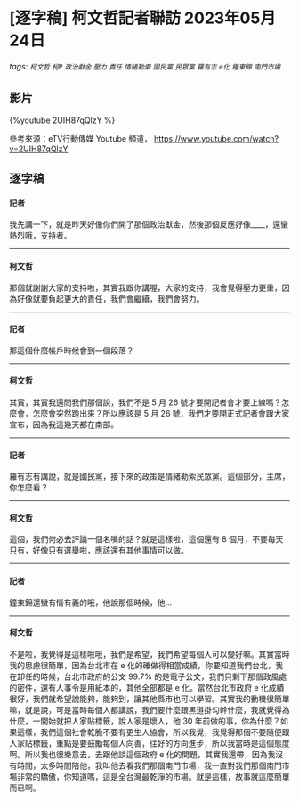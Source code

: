# [逐字稿] 柯文哲記者聯訪 2023年05月24日

###### tags: `柯文哲` `柯P` `政治獻金` `壓力` `責任` `情緒勒索` `國民黨` `民眾黨` `羅有志` `e化` `鐘東錦` `南門市場`

## 影片

{%youtube 2UIH87qQlzY %}

參考來源：eTV行動傳媒 Youtube 頻道， https://www.youtube.com/watch?v=2UIH87qQlzY


## 逐字稿

#### 記者

我先講一下，就是昨天好像你們開了那個政治獻金，然後那個反應好像____，還蠻熱烈哦，支持者。

---

#### 柯文哲

那個就謝謝大家的支持啦，其實我跟你講喔，大家的支持，我會覺得壓力更重，因為好像就要負起更大的責任，我們會繼續，我們會努力。

---

#### 記者

那這個什麼帳戶時候會到一個段落？

---

#### 柯文哲

其實，其實我還問我們那個說，我們不是 5 月 26 號才要開記者會才要上線嗎？怎麼會，怎麼會突然跑出來？所以應該是 5 月 26 號，我們才要開正式記者會跟大家宣布，因為我這幾天都在南部。

---

#### 記者


羅有志有講說，就是國民黨，接下來的政策是情緒勒索民眾黨。這個部分，主席，你怎麼看？

---

#### 柯文哲

這個，我們何必去評論一個名嘴的話？就是這樣啦，這個還有 8 個月，不要每天只有，好像只有選舉啦，應該還有其他事情可以做。

---

#### 記者

鐘東錦還蠻有情有義的哦，他說那個時候，他...

---

#### 柯文哲

不是啦，我覺得是這樣啦哦，我們是希望，我們希望每個人可以變好嘛。其實當時我的思慮很簡單，因為台北市在 e 化的確做得相當成績，你要知道我們台北，我在卸任的時候，台北市政府的公文 99.7% 的是電子公文，我們只剩下那個政風處的密件，還有人事令是用紙本的，其他全部都是 e 化。當然台北市政府 e 化成績很好，我們就希望說能夠，能夠到，讓其他縣市也可以學習。其實我的動機很簡單嘛，就是說，可是當時每個人都講說，我們要什麼跟黑道掛勾幹什麼，我就覺得為什麼，一開始就把人家貼標籤，說人家是壞人，他 30 年前做的事，你為什麼？如果這樣，我們這個社會乾脆不要有更生人協會，所以我覺，我覺得那個不要隨便跟人家貼標籤，重點是要鼓勵每個人向善，往好的方向進步，所以我當時是這個態度啊。所以我也很樂意去，去跟他談這個政府 e 化的問題，其實我還帶，因為我沒有時間，太多時間陪他，我叫他去看我們那個南門市場，我一直對我們那個南門市場非常的驕傲，你知道嗎，這是全台灣最乾淨的市場。就是這樣，故事就這麼簡單而已啊。